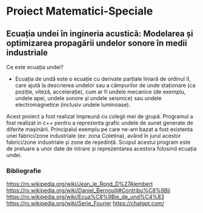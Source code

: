 # **Proiect Matematici-Speciale**
## Ecuația undei în ingineria acustică: Modelarea și optimizarea propagării undelor sonore în medii industriale

 Ce este ecuația undei?
 - Ecuația de undă este o ecuație cu derivate parțiale liniară de ordinul II, care ajută la descrierea undelor sau a câmpurilor de unde staționare (ca poziție, viteză, accelerație), cum ar fi undele mecanice (de exemplu, undele apei, undele sonore și undele seismice) sau undele electromagnetice (inclusiv undele luminoase).

Acest proiect a fost realizat împreună cu colegii mei de grupă. 
Programul a fost realizat in c++ pentru a reprezenta grafic undele de sunet generate de diferite mașinării. Principalul exemplu pe care ne-am bazat a fost existenta unei fabrici/zone industriale (ex: zona Coletina), având în jurul acestor fabrici/zone industriale și zone de reședință.
Scopul acestui program este de preluare a unor date de intrare și reprezentarea acestora folosind ecuația undei.

### Bibliografie
https://ro.wikipedia.org/wiki/Jean_le_Rond_D%27Alembert
https://ro.wikipedia.org/wiki/Daniel_Bernoulli#Contribu%C8%9Bii
https://ro.wikipedia.org/wiki/Ecua%C8%9Bie_de_und%C4%83
https://ro.wikipedia.org/wiki/Serie_Fourier
https://chatgpt.com/
